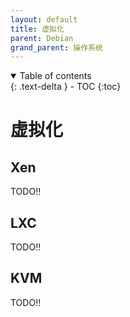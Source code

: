 ```yaml
---
layout: default
title: 虚拟化
parent: Debian
grand_parent: 操作系统
---
```


<details open markdown="block">
  <summary>
    Table of contents
  </summary>
  {: .text-delta }
- TOC
{:toc}
</details>

# 虚拟化

## Xen

TODO!!

## LXC

TODO!!

## KVM

TODO!!

